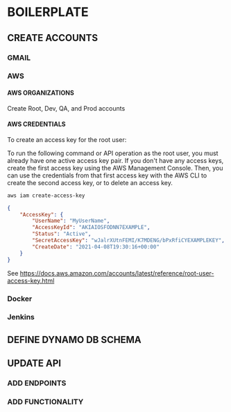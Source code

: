 # BOILERPLATE

## CREATE ACCOUNTS

### GMAIL

### AWS

#### AWS ORGANIZATIONS

Create Root, Dev, QA, and Prod accounts

#### AWS CREDENTIALS

To create an access key for the root user:

To run the following command or API operation as the root user, you must already have one active access key pair. If you don't have any access keys, create the first access key using the AWS Management Console. Then, you can use the credentials from that first access key with the AWS CLI to create the second access key, or to delete an access key.

```bash
aws iam create-access-key
```

```json
{
    "AccessKey": {
        "UserName": "MyUserName",
        "AccessKeyId": "AKIAIOSFODNN7EXAMPLE",
        "Status": "Active",
        "SecretAccessKey": "wJalrXUtnFEMI/K7MDENG/bPxRfiCYEXAMPLEKEY",
        "CreateDate": "2021-04-08T19:30:16+00:00"
    }
}
```

See <https://docs.aws.amazon.com/accounts/latest/reference/root-user-access-key.html>

### Docker

### Jenkins

## DEFINE DYNAMO DB SCHEMA

## UPDATE API

### ADD ENDPOINTS

### ADD FUNCTIONALITY
